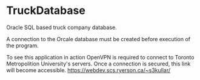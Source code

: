 # TruckDatabase
Oracle SQL based truck company database.

A connection to the Orcale database must be created before execution of the program.

To see this application in action OpenVPN is required to connect to Toronto Metropolition University's servers. Once a connection is secured,
this link will become accessible.
https://webdev.scs.ryerson.ca/~s3kullar/
